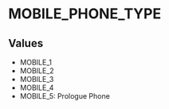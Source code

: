 # MOBILE_PHONE_TYPE

## Values
* MOBILE_1
* MOBILE_2
* MOBILE_3
* MOBILE_4
* MOBILE_5: Prologue Phone